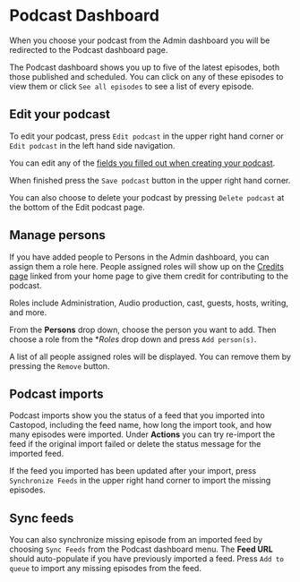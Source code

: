 # Podcast Dashboard

When you choose your podcast from the Admin dashboard you will be redirected to the Podcast dashboard page.

The Podcast dashboard shows you up to five of the latest episodes, both those published and scheduled.  You can click 
on any of these episodes to view them or click `See all episodes` to see a list of every episode.

## Edit your podcast

To edit your podcast, press `Edit podcast` in the upper right hand corner or `Edit podcast` in the left hand side 
navigation.

You can edit any of the [fields you filled out when creating your podcast](../instance/add-podcast.md).

When finished press the `Save podcast` button in the upper right hand corner.

You can also choose to delete your podcast by pressing `Delete podcast` at the bottom of the Edit podcast page.

## Manage persons

If you have added people to Persons in the Admin dashboard, you can assign them a role here.  People assigned roles 
will show up on the [Credits page](../website/credits.md) linked from your home page to give them credit for 
contributing to the podcast.

Roles include Administration, Audio production, cast, guests, hosts, writing, and more.

From the **Persons** drop down, choose the person you want to add.  Then choose a role from the **Roles* drop down and 
press `Add person(s)`.

A list of all people assigned roles will be displayed.  You can remove them by pressing the `Remove` button.

## Podcast imports

Podcast imports show you the status of a feed that you imported into Castopod, including the feed name,
how long the import took, and how many episodes were imported.  Under **Actions** you can try re-import the feed 
if the original import failed or delete the status message for the imported feed.

If the feed you imported has been updated after your import, press `Synchronize Feeds` in the upper right hand 
corner to import the missing episodes.

## Sync feeds

You can also synchronize missing episode from an imported feed by choosing `Sync Feeds` from the Podcast dashboard 
menu.  The **Feed URL** should auto-populate if you have previously imported a feed.  Press `Add to queue` to import 
any missing episodes from the feed.
